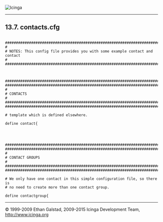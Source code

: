  ![Icinga](../images/logofullsize.png "Icinga") 

* * * * *

13.7. contacts.cfg
------------------

<pre><code>
###############################################################################
#
# NOTES: This config file provides you with some example contact and contact
#
###############################################################################



###############################################################################
###############################################################################
#
# CONTACTS
#
###############################################################################
###############################################################################

# template which is defined elsewhere.

define contact{




###############################################################################
###############################################################################
#
# CONTACT GROUPS
#
###############################################################################
###############################################################################

# We only have one contact in this simple configuration file, so there is
# no need to create more than one contact group.

define contactgroup{
</code></pre>

* * * * *


© 1999-2009 Ethan Galstad, 2009-2015 Icinga Development Team,
http://www.icinga.org
